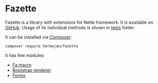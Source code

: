 # Fazette
Fazette is a library with extensions for Nette framework. It is available on [GitHub](https://github.com/hermajan/fazette). Usage of its individual methods is shown in [tests](https://github.com/hermajan/fazette/tree/master/tests/) folder.

It can be installed via [Composer](https://getcomposer.org):
```
composer require hermajan/fazette
```

It has few modules:

* [Fa macro](fa.md)
* [Bootstrap renderer](bootstrap.md)
* [Forms](forms.md)
